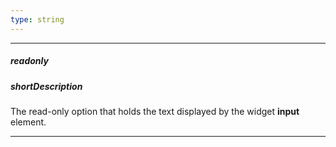 ```yaml
---
type: string
---
```

---
##### readonly

##### shortDescription
The read-only option that holds the text displayed by the widget **input** element.

---
